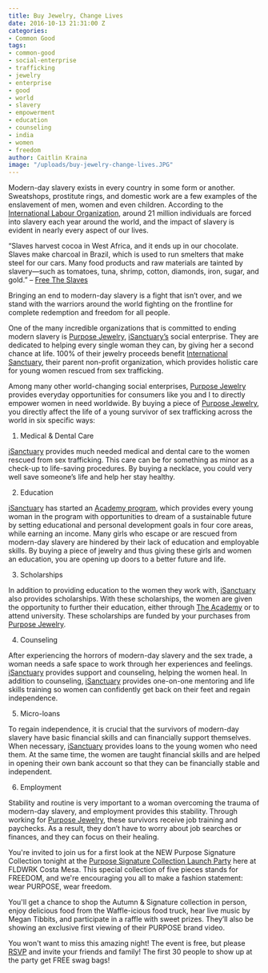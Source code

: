 ```yaml
---
title: Buy Jewelry, Change Lives
date: 2016-10-13 21:31:00 Z
categories:
- Common Good
tags:
- common-good
- social-enterprise
- trafficking
- jewelry
- enterprise
- good
- world
- slavery
- empowerment
- education
- counseling
- india
- women
- freedom
author: Caitlin Kraina
image: "/uploads/buy-jewelry-change-lives.JPG"
---
```


Modern-day slavery exists in every country in some form or another. Sweatshops, prostitute rings, and domestic work are a few examples of the enslavement of men, women and even children. According to the [International Labour Organization](http://www.ilo.org/global/lang--en/index.htm), around 21 million individuals are forced into slavery each year around the world, and the impact of slavery is evident in nearly every aspect of our lives. <!-- more -->

“Slaves harvest cocoa in West Africa, and it ends up in our chocolate. Slaves make charcoal in Brazil, which is used to run smelters that make steel for our cars. Many food products and raw materials are tainted by slavery—such as tomatoes, tuna, shrimp, cotton, diamonds, iron, sugar, and gold.” – [Free The Slaves](http://www.freetheslaves.net)

Bringing an end to modern-day slavery is a fight that isn’t over, and we stand with the warriors around the world fighting on the frontline for complete redemption and freedom for all people.

One of the many incredible organizations that is committed to ending modern slavery is [Purpose Jewelry](http://www.purposejewelry.org), [iSanctuary’s](http://www.isanctuary.org) social enterprise. They are dedicated to helping every single woman they can, by giving her a second chance at life. 100% of their jewelry proceeds benefit [International Sanctuary](http://www.isanctuary.org), their parent non-profit organization, which provides holistic care for young women rescued from sex trafficking.

Among many other world-changing social enterprises, [Purpose Jewelry](http://www.purposejewelry.org) provides everyday opportunities for consumers like you and I to directly empower women in need worldwide. By buying a piece of [Purpose Jewelry](http://www.purposejewelry.org), you directly affect the life of a young survivor of sex trafficking across the world in six specific ways:

1. Medical & Dental Care

[iSanctuary](http://www.isanctuary.org) provides much needed medical and dental care to the women rescued from sex trafficking. This care can be for something as minor as a check-up to life-saving procedures. By buying a necklace, you could very well save someone’s life and help her stay healthy.

2. Education

[iSanctuary](http://www.isanctuary.org) has started an [Academy program](http://www.isanctuary.org/academy/), which provides every young woman in the program with opportunities to dream of a sustainable future by setting educational and personal development goals in four core areas, while earning an income. Many girls who escape or are rescued from modern-day slavery are hindered by their lack of education and employable skills. By buying a piece of jewelry and thus giving these girls and women an education, you are opening up doors to a better future and life.

3. Scholarships

In addition to providing education to the women they work with, [iSanctuary](http://www.isanctuary.org) also provides scholarships. With these scholarships, the women are given the opportunity to further their education, either through [The Academy](http://www.isanctuary.org/academy/) or to attend university. These scholarships are funded by your purchases from [Purpose Jewelry](http://www.purposejewelry.org).

4. Counseling

After experiencing the horrors of modern-day slavery and the sex trade, a woman needs a safe space to work through her experiences and feelings. [iSanctuary](http://www.isanctuary.org) provides support and counseling, helping the women heal. In addition to counseling, [iSanctuary](http://www.isanctuary.org) provides one-on-one mentoring and life skills training so women can confidently get back on their feet and regain independence.

5. Micro-loans

To regain independence, it is crucial that the survivors of modern-day slavery have basic financial skills and can financially support themselves. When necessary, [iSanctuary](http://www.isanctuary.org) provides loans to the young women who need them. At the same time, the women are taught financial skills and are helped in opening their own bank account so that they can be financially stable and independent.

6. Employment

Stability and routine is very important to a woman overcoming the trauma of modern-day slavery, and employment provides this stability. Through working for [Purpose Jewelry](http://www.purposejewelry.org), these survivors receive job training and paychecks. As a result, they don’t have to worry about job searches or finances, and they can focus on their healing.

You're invited to join us for a first look at the NEW Purpose Signature Collection tonight at the [Purpose Signature Collection Launch Party](https://wayfare.ticketleap.com/purpose-signature-collection/) here at FLDWRK Costa Mesa. This special collection of five pieces stands for FREEDOM, and we're encouraging you all to make a fashion statement: wear PURPOSE, wear freedom.

You'll get a chance to shop the Autumn & Signature collection in person, enjoy delicious food from the Waffle-icious food truck, hear live music by Megan Tibbits, and participate in a raffle with sweet prizes. They’ll also be showing an exclusive first viewing of their PURPOSE brand video.

You won't want to miss this amazing night! The event is free, but please [RSVP](https://wayfare.ticketleap.com/purpose-signature-collection/) and invite your friends and family! The first 30 people to show up at the party get FREE swag bags!